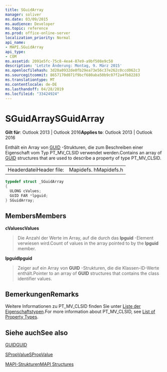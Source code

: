 ```yaml
---
title: SGuidArray
manager: soliver
ms.date: 03/09/2015
ms.audience: Developer
ms.topic: reference
ms.prod: office-online-server
localization_priority: Normal
api_name:
- MAPI.SGuidArray
api_type:
- COM
ms.assetid: 2091e5fc-75c8-4ea4-87e9-a9bf508e9c58
description: 'Letzte Änderung: Montag, 9. März 2015'
ms.openlocfilehash: 3d20a0932de0fb29ea73e56c37e262c0ccd062c3
ms.sourcegitcommit: 8657170d071f9bcf680aba50b9c07f2a4fb82283
ms.translationtype: MT
ms.contentlocale: de-DE
ms.lasthandoff: 04/28/2019
ms.locfileid: "33424924"
---
```

# <a name="sguidarray"></a><span data-ttu-id="cb699-103">SGuidArray</span><span class="sxs-lookup"><span data-stu-id="cb699-103">SGuidArray</span></span>

  
  
<span data-ttu-id="cb699-104">**Gilt für**: Outlook 2013 | Outlook 2016</span><span class="sxs-lookup"><span data-stu-id="cb699-104">**Applies to**: Outlook 2013 | Outlook 2016</span></span> 
  
<span data-ttu-id="cb699-105">Enthält ein Array von [GUID](guid.md) -Strukturen, die zum Beschreiben einer Eigenschaft vom Typ PT_MV_CLSID verwendet werden.</span><span class="sxs-lookup"><span data-stu-id="cb699-105">Contains an array of [GUID](guid.md) structures that are used to describe a property of type PT_MV_CLSID.</span></span> 
  
|||
|:-----|:-----|
|<span data-ttu-id="cb699-106">Headerdatei</span><span class="sxs-lookup"><span data-stu-id="cb699-106">Header file:</span></span>  <br/> |<span data-ttu-id="cb699-107">Mapidefs. h</span><span class="sxs-lookup"><span data-stu-id="cb699-107">Mapidefs.h</span></span>  <br/> |
   
```cpp
typedef struct _SGuidArray
{
  ULONG cValues;
  GUID FAR *lpguid;
} SGuidArray;

```

## <a name="members"></a><span data-ttu-id="cb699-108">Members</span><span class="sxs-lookup"><span data-stu-id="cb699-108">Members</span></span>

 <span data-ttu-id="cb699-109">**cValues**</span><span class="sxs-lookup"><span data-stu-id="cb699-109">**cValues**</span></span>
  
> <span data-ttu-id="cb699-110">Die Anzahl der Werte im Array, auf die durch das **lpguid** -Element verwiesen wird.</span><span class="sxs-lookup"><span data-stu-id="cb699-110">Count of values in the array pointed to by the **lpguid** member.</span></span> 
    
 <span data-ttu-id="cb699-111">**lpguid**</span><span class="sxs-lookup"><span data-stu-id="cb699-111">**lpguid**</span></span>
  
> <span data-ttu-id="cb699-112">Zeiger auf ein Array von **GUID** -Strukturen, die die Klassen-ID-Werte enthält.</span><span class="sxs-lookup"><span data-stu-id="cb699-112">Pointer to an array of **GUID** structures that contains the class identifier values.</span></span> 
    
## <a name="remarks"></a><span data-ttu-id="cb699-113">Bemerkungen</span><span class="sxs-lookup"><span data-stu-id="cb699-113">Remarks</span></span>

<span data-ttu-id="cb699-114">Weitere Informationen zu PT_MV_CLSID finden Sie unter [Liste der Eigenschaftstypen](property-types.md).</span><span class="sxs-lookup"><span data-stu-id="cb699-114">For more information about PT_MV_CLSID, see [List of Property Types](property-types.md).</span></span>
  
## <a name="see-also"></a><span data-ttu-id="cb699-115">Siehe auch</span><span class="sxs-lookup"><span data-stu-id="cb699-115">See also</span></span>



[<span data-ttu-id="cb699-116">GUID</span><span class="sxs-lookup"><span data-stu-id="cb699-116">GUID</span></span>](guid.md)
  
[<span data-ttu-id="cb699-117">SPropValue</span><span class="sxs-lookup"><span data-stu-id="cb699-117">SPropValue</span></span>](spropvalue.md)


[<span data-ttu-id="cb699-118">MAPI-Strukturen</span><span class="sxs-lookup"><span data-stu-id="cb699-118">MAPI Structures</span></span>](mapi-structures.md)

